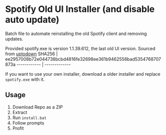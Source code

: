 # Spotify Old UI Installer (and disable auto update)
Batch file to automate reinstalling the old Spotify client and removing updates.


Provided spotify.exe is version 1.1.39.612, the last old UI version. Sourced from [uptodown](https://spotify.en.uptodown.com/windows/download/2368262)
SHA256 | ee2957008b72e044738bcbd4816fe32698ee361b9462556bad5354768707873a
------------ | -------------

If you want to use your own installer, download a older installer and replace `spotify.exe` with it.

## Usage
1. Download Repo as a ZIP
2. Extract
3. Run `install.bat`
4. Follow prompts
5. Profit
